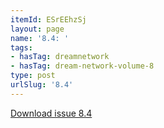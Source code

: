 ```yaml
---
itemId: ESrEEhzSj
layout: page
name: '8.4: '
tags:
- hasTag: dreamnetwork
- hasTag: dream-network-volume-8
type: post
urlSlug: '8.4'
---
```

<a href="files/pdfs/Volume_8/8.4-Dream-Network-Bulletin_Volume-8-Number-4-6.pdf" download="">Download issue 8.4</a>
